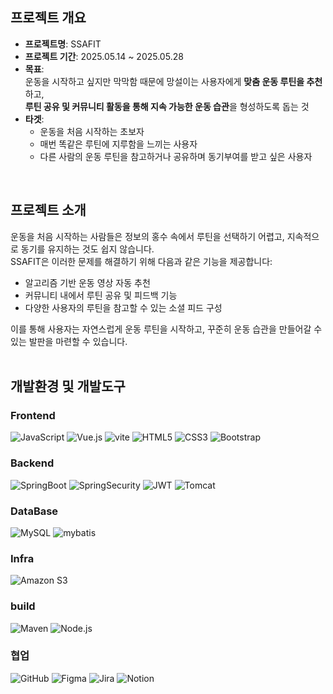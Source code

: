 ## 프로젝트 개요

- **프로젝트명**: SSAFIT  
- **프로젝트 기간**: 2025.05.14 ~ 2025.05.28  
- **목표**:  
  운동을 시작하고 싶지만 막막함 때문에 망설이는 사용자에게 **맞춤 운동 루틴을 추천**하고,  
  **루틴 공유 및 커뮤니티 활동을 통해 지속 가능한 운동 습관**을 형성하도록 돕는 것  
- **타겟**:  
  - 운동을 처음 시작하는 초보자  
  - 매번 똑같은 루틴에 지루함을 느끼는 사용자  
  - 다른 사람의 운동 루틴을 참고하거나 공유하며 동기부여를 받고 싶은 사용자  
<br>

## 프로젝트 소개

운동을 처음 시작하는 사람들은 정보의 홍수 속에서 루틴을 선택하기 어렵고, 지속적으로 동기를 유지하는 것도 쉽지 않습니다.  
SSAFIT은 이러한 문제를 해결하기 위해 다음과 같은 기능을 제공합니다:
- 알고리즘 기반 운동 영상 자동 추천  
- 커뮤니티 내에서 루틴 공유 및 피드백 기능  
- 다양한 사용자의 루틴을 참고할 수 있는 소셜 피드 구성  

이를 통해 사용자는 자연스럽게 운동 루틴을 시작하고, 꾸준히 운동 습관을 만들어갈 수 있는 발판을 마련할 수 있습니다.  
<br>

## 개발환경 및 개발도구
### Frontend<br/>
![JavaScript](https://img.shields.io/badge/javascript-%23323330.svg?style=for-the-badge&logo=javascript&logoColor=%23F7DF1E)
![Vue.js](https://img.shields.io/badge/vuejs-%2335495e.svg?style=for-the-badge&logo=vuedotjs&logoColor=%234FC08D)
![vite](https://img.shields.io/badge/Vite-B73BFE?style=for-the-badge&logo=vite&logoColor=FFD62E)
![HTML5](https://img.shields.io/badge/html5-%23E34F26.svg?style=for-the-badge&logo=html5&logoColor=white)
![CSS3](https://img.shields.io/badge/css3-%231572B6.svg?style=for-the-badge&logo=css3&logoColor=white)
![Bootstrap](https://img.shields.io/badge/bootstrap-%238511FA.svg?style=for-the-badge&logo=bootstrap&logoColor=white)

### Backend<br/>
![SpringBoot](https://img.shields.io/badge/Spring_Boot-6DB33F?style=for-the-badge&logo=spring-boot&logoColor=white)
![SpringSecurity](https://img.shields.io/badge/Spring_Security-6DB33F?style=for-the-badge&logo=Spring-Security&logoColor=white)
![JWT](https://img.shields.io/badge/JWT-000000?style=for-the-badge&logo=JSON%20web%20tokens&logoColor=white)
![Tomcat](https://img.shields.io/badge/Apache_Tomcat-F8DC75?style=for-the-badge&logo=apachetomcat&logoColor=black)

### DataBase<br/>
![MySQL](https://img.shields.io/badge/mysql-4479A1.svg?style=for-the-badge&logo=mysql&logoColor=white)
![mybatis](https://img.shields.io/badge/mybatis-555555.svg?&style=for-the-badge&logo=mybatis&logoColor=white)

### Infra<br/>
![Amazon S3](https://img.shields.io/badge/Amazon_S3-232F3E?style=for-the-badge&logo=Amazon_S3&logoColor=white)

### build<br/>
![Maven](https://img.shields.io/badge/apachemaven-%23757575?style=for-the-badge&logo=apachemaven&logoColor=white)
![Node.js](https://img.shields.io/badge/node.js-339933?style=for-the-badge&logo=nodedotjs&logoColor=white)

### 협업<br/>
![GitHub](https://img.shields.io/badge/github-%23121011.svg?style=for-the-badge&logo=github&logoColor=white)
![Figma](https://img.shields.io/badge/Figma-F24E1E?style=for-the-badge&logo=figma&logoColor=white)
![Jira](https://img.shields.io/badge/Jira-0052CC?style=for-the-badge&logo=jira&logoColor=white)
![Notion](https://img.shields.io/badge/Notion-%23000000.svg?style=for-the-badge&logo=notion&logoColor=white)
